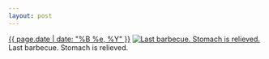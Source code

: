 ```yaml
---
layout: post
---
```


<p>
  <time><a href="/65">{{ page.date | date: "%B %e, %Y" }}</a></time>
  <a href="/65"><img src="{{ site.assets_url }}/65-640.jpg" srcset="{{ site.assets_url }}/65-1280.jpg 1280w, {{ site.assets_url }}/65-960.jpg 960w, {{ site.assets_url }}/65-640.jpg 640w, {{ site.assets_url }}/65-320.jpg 320w" sizes="(min-width: 700px) 50vw, calc(100vw - 2rem)" alt="Last barbecue. Stomach is relieved." /></a>
  <span>Last barbecue. Stomach is relieved.</span>
</p>
